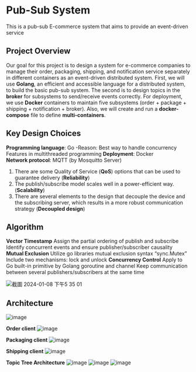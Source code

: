 # Pub-Sub System
This is a pub-sub E-commerce system that aims to provide an event-driven service

## Project Overview
Our goal for this project is to design a system for e-commerce companies to manage their order, packaging, shipping, and notification service separately in different containers as an event-driven distributed system. First, we will use **Golang**, an efficient and accessible language for a distributed system, to build the basic pub-sub system. The second is to design topics in the **broker** for subsystems to send/receive events correctly. For deployment, we use **Docker** containers to maintain five subsystems (order + package + shipping + notification + broker). Also, we will create and run a **docker-compose** file to define **multi-containers**.

## Key Design Choices
**Programming language**: Go 
-Reason: Best way to handle concurrency 
        Features in multithreaded programming
**Deployment**: Docker	
**Network protocol**: MQTT (by Mosquitto Server)
  1. There are some Quality of Service (**QoS**) options that can be used to guarantee delivery (**Reliability**)
  2. The publish/subscribe model scales well in a power-efficient way. (**Scalability**)
  3. There are several elements to the design that decouple the device and the subscribing server, which results in a more robust communication strategy 
     (**Decoupled design**)


## Algorithm
**Vector Timestamp**
 Assign the partial ordering  of publish and subscribe
 Identify concurrent events and ensure publisher/subscriber causality
**Mutual Exclusion** 
 Utilize go libraries mutual exclusion syntax  “sync.Mutex”
 Include two mechanisms: lock and unlock
**Concurrency Control**
 Apply to Go built-in primitive by Golang goroutine and channel
 Keep communication between several publishers/subscribers at the same time


![截圖 2024-01-08 下午5 35 01](https://github.com/angelahuang3/Pub-Sub-system/assets/123219721/b65b35e4-9fd7-45c5-9f7f-bcacc42f59d0)

## Architecture
![image](https://github.com/angelahuang3/Pub-Sub-system/assets/123219721/bc3c1819-0756-486c-83bb-ba3f483bff25)

**Order client**
![image](https://github.com/angelahuang3/Pub-Sub-system/assets/123219721/54397899-6357-4989-82ac-d06699a30ffa)

**Packaging client**
![image](https://github.com/angelahuang3/Pub-Sub-system/assets/123219721/c812cbea-de58-4a5d-ac55-8c5a563e451e)

**Shipping client**
![image](https://github.com/angelahuang3/Pub-Sub-system/assets/123219721/d7a4e928-0683-43c1-8e13-ca2a6118121b)

**Topic Tree Architecture**
![image](https://github.com/angelahuang3/Pub-Sub-system/assets/123219721/40767c7e-fde3-42d6-a6cd-4ac51cd2ab5e)
![image](https://github.com/angelahuang3/Pub-Sub-system/assets/123219721/2eb9b8fb-60f2-47cb-b3c7-026df7674dcb)
![image](https://github.com/angelahuang3/Pub-Sub-system/assets/123219721/729698bf-588a-4096-94cf-0fa756bfa4fc)








